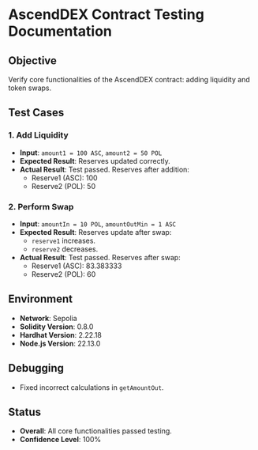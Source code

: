 # AscendDEX Contract Testing Documentation

## Objective
Verify core functionalities of the AscendDEX contract: adding liquidity and token swaps.

## Test Cases
### 1. Add Liquidity
- **Input**: `amount1 = 100 ASC`, `amount2 = 50 POL`
- **Expected Result**: Reserves updated correctly.
- **Actual Result**: Test passed. Reserves after addition:
  - Reserve1 (ASC): 100
  - Reserve2 (POL): 50

### 2. Perform Swap
- **Input**: `amountIn = 10 POL`, `amountOutMin = 1 ASC`
- **Expected Result**: Reserves update after swap:
  - `reserve1` increases.
  - `reserve2` decreases.
- **Actual Result**: Test passed. Reserves after swap:
  - Reserve1 (ASC): 83.383333
  - Reserve2 (POL): 60

## Environment
- **Network**: Sepolia
- **Solidity Version**: 0.8.0
- **Hardhat Version**: 2.22.18
- **Node.js Version**: 22.13.0

## Debugging
- Fixed incorrect calculations in `getAmountOut`.

## Status
- **Overall**: All core functionalities passed testing.
- **Confidence Level**: 100%
